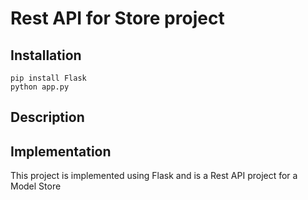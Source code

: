 # Rest API for Store project

## Installation

```
pip install Flask
python app.py
```
## Description

## Implementation
This project is implemented using Flask and is a Rest API project for a Model Store



